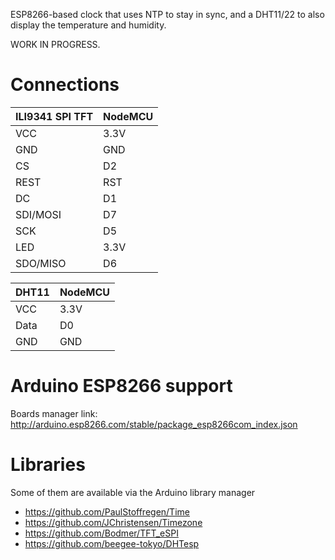 ESP8266-based clock that uses NTP to stay in sync, and a DHT11/22 to also display the temperature and humidity.

WORK IN PROGRESS.

# Connections

| ILI9341 SPI TFT | NodeMCU |
|-----------------|---------|
| VCC             | 3.3V    |
| GND             | GND     |
| CS              | D2      |
| REST            | RST     |
| DC              | D1      |
| SDI/MOSI        | D7      |
| SCK             | D5      |
| LED             | 3.3V    |
| SDO/MISO        | D6      |


| DHT11 | NodeMCU |
|-------|---------|
| VCC   | 3.3V    |
| Data  | D0      |
| GND   | GND     |

# Arduino ESP8266 support

Boards manager link: http://arduino.esp8266.com/stable/package_esp8266com_index.json

# Libraries

Some of them are available via the Arduino library manager

* https://github.com/PaulStoffregen/Time
* https://github.com/JChristensen/Timezone
* https://github.com/Bodmer/TFT_eSPI
* https://github.com/beegee-tokyo/DHTesp
